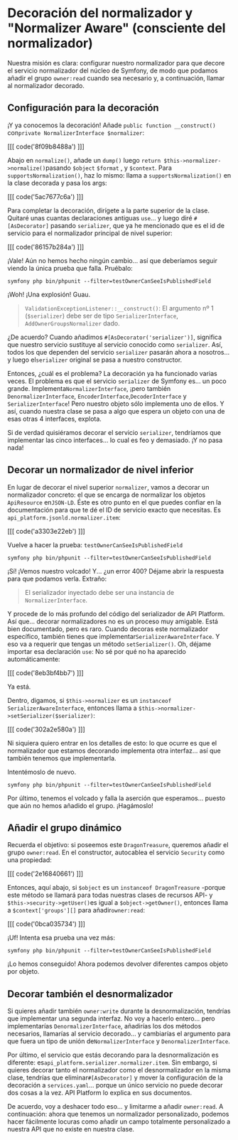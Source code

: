 # Decoración del normalizador y "Normalizer Aware" (consciente del normalizador)

Nuestra misión es clara: configurar nuestro normalizador para que decore el servicio normalizador del núcleo de Symfony, de modo que podamos añadir el grupo `owner:read` cuando sea necesario y, a continuación, llamar al normalizador decorado.

## Configuración para la decoración

¡Y ya conocemos la decoración! Añade `public function __construct()` con`private NormalizerInterface $normalizer`:

[[[ code('8f09b8488a') ]]]

Abajo en `normalize()`, añade un `dump()` luego `return $this->normalizer->normalize()`pasando `$object` `$format` , y `$context`. Para `supportsNormalization()`, haz lo mismo: llama a `supportsNormalization()` en la clase decorada y pasa los args:

[[[ code('5ac7677c6a') ]]]

Para completar la decoración, dirígete a la parte superior de la clase. Quitaré unas cuantas declaraciones antiguas `use`... y luego diré `#[AsDecorator]` pasando `serializer`, que ya he mencionado que es el id de servicio para el normalizador principal de nivel superior:

[[[ code('86157b284a') ]]]

¡Vale! Aún no hemos hecho ningún cambio... así que deberíamos seguir viendo la única prueba que falla. Pruébalo:

```terminal-silent
symfony php bin/phpunit --filter=testOwnerCanSeeIsPublishedField
```

¡Woh! ¡Una explosión! Guau.

> `ValidationExceptionListener::__construct()`: El argumento nº 1 (`$serializer`) debe ser
> de tipo `SerializerInterface`, `AddOwnerGroupsNormalizer` dado.

¿De acuerdo? Cuando añadimos `#[AsDecorator('serializer')]`, significa que nuestro servicio sustituye al servicio conocido como `serializer`. Así, todos los que dependen del servicio `serializer` pasarán ahora a nosotros... y luego el`serializer` original se pasa a nuestro constructor.

Entonces, ¿cuál es el problema? La decoración ya ha funcionado varias veces. El problema es que el servicio `serializer` de Symfony es... un poco grande. Implementa`NormalizerInterface`, ¡pero también `DenormalizerInterface`, `EncoderInterface`,`DecoderInterface` y `SerializerInterface`! Pero nuestro objeto sólo implementa uno de ellos. Y así, cuando nuestra clase se pasa a algo que espera un objeto con una de esas otras 4 interfaces, explota.

Si de verdad quisiéramos decorar el servicio `serializer`, tendríamos que implementar las cinco interfaces... lo cual es feo y demasiado. ¡Y no pasa nada!

## Decorar un normalizador de nivel inferior

En lugar de decorar el nivel superior `normalizer`, vamos a decorar un normalizador concreto: el que se encarga de normalizar los objetos `ApiResource` en`JSON-LD`. Éste es otro punto en el que puedes confiar en la documentación para que te dé el ID de servicio exacto que necesitas. Es `api_platform.jsonld.normalizer.item`:

[[[ code('a3303e22eb') ]]]

Vuelve a hacer la prueba: `testOwnerCanSeeIsPublishedField`

```terminal-silent
symfony php bin/phpunit --filter=testOwnerCanSeeIsPublishedField
```

¡Sí! ¡Vemos nuestro volcado! Y... ¿un error 400? Déjame abrir la respuesta para que podamos verla. Extraño:

> El serializador inyectado debe ser una instancia de `NormalizerInterface`.

Y procede de lo más profundo del código del serializador de API Platform. Así que... decorar normalizadores no es un proceso muy amigable. Está bien documentado, pero es raro. Cuando decoras este normalizador específico, también tienes que implementar`SerializerAwareInterface`. Y eso va a requerir que tengas un método `setSerializer()`. Oh, déjame importar esa declaración `use`: No sé por qué no ha aparecido automáticamente:

[[[ code('8eb3bf4bb7') ]]]

Ya está.

Dentro, digamos, si `$this->normalizer` es un `instanceof SerializerAwareInterface`, entonces llama a `$this->normalizer->setSerializer($serializer)`:

[[[ code('302a2e580a') ]]]

Ni siquiera quiero entrar en los detalles de esto: lo que ocurre es que el normalizador que estamos decorando implementa otra interfaz... así que también tenemos que implementarla.

Intentémoslo de nuevo.

```terminal-silent
symfony php bin/phpunit --filter=testOwnerCanSeeIsPublishedField
```

Por último, tenemos el volcado y falla la aserción que esperamos... puesto que aún no hemos añadido el grupo. ¡Hagámoslo!

## Añadir el grupo dinámico

Recuerda el objetivo: si poseemos este `DragonTreasure`, queremos añadir el grupo `owner:read`. En el constructor, autocablea el servicio `Security` como una propiedad:

[[[ code('2e16840661') ]]]

Entonces, aquí abajo, si `$object` es un `instanceof DragonTreasure` -porque este método se llamará para todas nuestras clases de recursos API- y `$this->security->getUser()`es igual a `$object->getOwner()`, entonces llama a `$context['groups'][]` para añadir`owner:read`:

[[[ code('0bca035734') ]]]

¡Uf! Intenta esa prueba una vez más:

```terminal-silent
symfony php bin/phpunit --filter=testOwnerCanSeeIsPublishedField
```

¡Lo hemos conseguido! Ahora podemos devolver diferentes campos objeto por objeto.

## Decorar también el desnormalizador

Si quieres añadir también `owner:write` durante la desnormalización, tendrías que implementar una segunda interfaz. No voy a hacerlo entero... pero implementarías `DenormalizerInterface`, añadirías los dos métodos necesarios, llamarías al servicio decorado... y cambiarías el argumento para que fuera un tipo de unión de`NormalizerInterface` y `DenormalizerInterface`.

Por último, el servicio que estás decorando para la desnormalización es diferente: es`api_platform.serializer.normalizer.item`. Sin embargo, si quieres decorar tanto el normalizador como el desnormalizador en la misma clase, tendrías que eliminar`#[AsDecorator]` y mover la configuración de la decoración a `services.yaml`... porque un único servicio no puede decorar dos cosas a la vez. API Platform lo explica en sus documentos.

De acuerdo, voy a deshacer todo eso... y limitarme a añadir `owner:read`. A continuación: ahora que tenemos un normalizador personalizado, podemos hacer fácilmente locuras como añadir un campo totalmente personalizado a nuestra API que no existe en nuestra clase.
